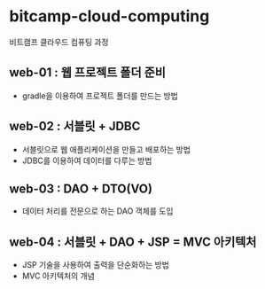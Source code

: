 # bitcamp-cloud-computing
비트캠프 클라우드 컴퓨팅 과정

## web-01 : 웹 프로젝트 폴더 준비
- gradle을 이용하여 프로젝트 폴더를 만드는 방법 

## web-02 : 서블릿 + JDBC
- 서블릿으로 웹 애플리케이션을 만들고 배포하는 방법
- JDBC를 이용하여 데이터를 다루는 방법

## web-03 : DAO + DTO(VO)
- 데이터 처리를 전문으로 하는 DAO 객체를 도입

## web-04 : 서블릿 + DAO + JSP = MVC 아키텍처
- JSP 기술을 사용하여 출력을 단순화하는 방법
- MVC 아키텍처의 개념 

